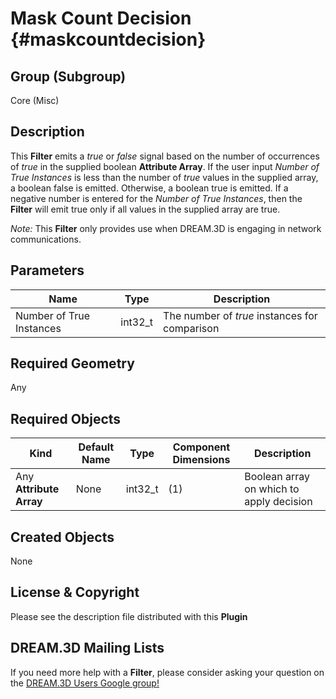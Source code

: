 Mask Count Decision {#maskcountdecision}
=============

## Group (Subgroup) ##

Core (Misc)

## Description ##

This **Filter** emits a *true* or *false* signal based on the number of occurrences of *true* in the supplied boolean **Attribute Array**. If the user input *Number of True Instances* is less than the number of *true* values in the supplied array, a boolean false is emitted. Otherwise, a boolean true is emitted. If a negative number is entered for the *Number of True Instances*, then the **Filter** will emit true only if all values in the supplied array are true. 

*Note:* This **Filter** only provides use when DREAM.3D is engaging in network communications.  

## Parameters ##

| Name             | Type | Description |
|------------------|------| ------------|
| Number of True Instances | int32_t | The number of *true* instances for comparison |
 
## Required Geometry ##

Any

## Required Objects ##

| Kind | Default Name | Type | Component Dimensions | Description |
|------|--------------|------|----------------------|-------------|
| Any **Attribute Array** | None | int32_t | (1) | Boolean array on which to apply decision   |

## Created Objects ##

None

## License & Copyright ##

Please see the description file distributed with this **Plugin**

## DREAM.3D Mailing Lists ##

If you need more help with a **Filter**, please consider asking your question on the [DREAM.3D Users Google group!](https://groups.google.com/forum/?hl=en#!forum/dream3d-users)







